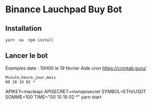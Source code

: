 # Binance Lauchpad Buy Bot

## Installation

```
yarn  ou  npm install
```

## Lancer le bot

Exemples date : 10H00 le 19 février
Aide cron https://crontab.guru/

```
Minute,heure,jour,mois
00 10 19 02 *
```

APIKEY=macleapi APISECRET=monapisecret SYMBOL=ETH/USDT SOMME=100 TIME="00 10 19 02 *" yarn start
